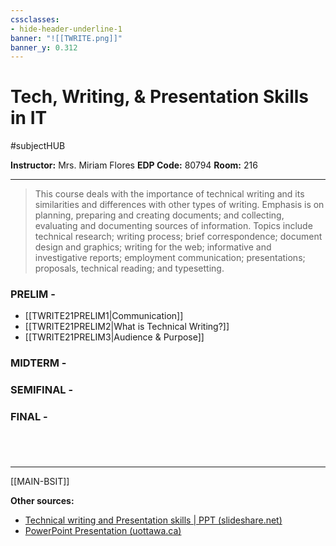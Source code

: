 ```yaml
---
cssclasses:
- hide-header-underline-1
banner: "![[TWRITE.png]]"
banner_y: 0.312
---
```


# Tech, Writing, & Presentation Skills in IT
#subjectHUB 

**Instructor:** Mrs. Miriam Flores
**EDP Code:** 80794
**Room:** 216

---
> This course deals with the importance of technical writing and its similarities and differences with other types of writing. Emphasis is on planning, preparing and creating documents; and collecting, evaluating and documenting sources of information. Topics include technical research; writing process; brief correspondence; document design and graphics; writing for the web; informative and investigative reports; employment communication; presentations; proposals, technical reading; and typesetting.

### PRELIM - 
- [[TWRITE21PRELIM1|Communication]]
- [[TWRITE21PRELIM2|What is Technical Writing?]]
- [[TWRITE21PRELIM3|Audience & Purpose]]

### MIDTERM - 
### SEMIFINAL - 
### FINAL - 

#

<br>

---
[[MAIN-BSIT]]

**Other sources:**
- [Technical writing and Presentation skills | PPT (slideshare.net)](https://www.slideshare.net/malikSaqib05/technical-writing-and-presentation-skills-52204700)
- [PowerPoint Presentation (uottawa.ca)](http://www.eiti.uottawa.ca/~rhabash/ELG2911TechnicalWritingandPresentation.pdf)